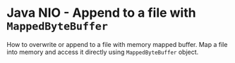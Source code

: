 # Java NIO - Append to a file with `MappedByteBuffer`

How to overwrite or append to a file with memory mapped buffer.
Map a file into memory and access it directly using `MappedByteBuffer`  object.